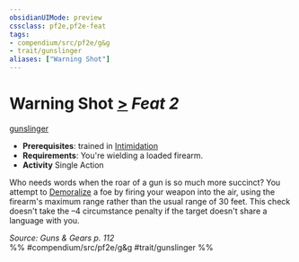 ```yaml
---
obsidianUIMode: preview
cssclass: pf2e,pf2e-feat
tags:
- compendium/src/pf2e/g&g
- trait/gunslinger
aliases: ["Warning Shot"]
---
```

# Warning Shot  [>](/rules/core-rulebook/chapter-9-playing-the-game.md#Actions "Single Action") *Feat 2*  
[gunslinger](/rules/traits/gunslinger-g-g.md)  

- **Prerequisites**: trained in [Intimidation](/compendium/skills.md#Intimidation)
- **Requirements**: You're wielding a loaded firearm.
- **Activity** Single Action

Who needs words when the roar of a gun is so much more succinct? You attempt to [Demoralize](/rules/actions/demoralize.md) a foe by firing your weapon into the air, using the firearm's maximum range rather than the usual range of 30 feet. This check doesn't take the –4 circumstance penalty if the target doesn't share a language with you.

*Source: Guns & Gears p. 112*  
%% #compendium/src/pf2e/g&g #trait/gunslinger %%